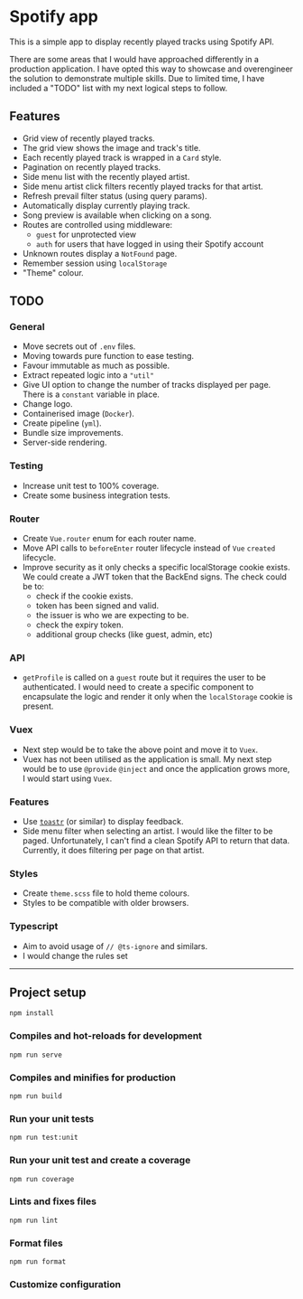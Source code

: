 # Spotify app


This is a simple app to display recently played tracks using Spotify API.

There are some areas that I would have approached differently in a production application. I have opted this way to showcase and overengineer the solution to demonstrate multiple skills. Due to limited time, I have included a "TODO" list with my next logical steps to follow.


## Features
- Grid view of recently played tracks.
- The grid view shows the image and track's title.
- Each recently played track is wrapped in a `Card` style.
- Pagination on recently played tracks.
- Side menu list with the recently played artist.
- Side menu artist click filters recently played tracks for that artist.
- Refresh prevail filter status (using query params).
- Automatically display currently playing track.
- Song preview is available when clicking on a song.
- Routes are controlled using middleware:
  - `guest` for unprotected view
  - `auth` for users that have logged in using their Spotify account
- Unknown routes display a `NotFound` page.
- Remember session using `localStorage`
- "Theme" colour.

## TODO
### General
- Move secrets out of `.env` files.
- Moving towards pure function to ease testing.
- Favour immutable as much as possible.
- Extract repeated logic into a `"util"`
- Give UI option to change the number of tracks displayed per page. There is a `constant` variable in place.
- Change logo.
- Containerised image (`Docker`).
- Create pipeline (`yml`).
- Bundle size improvements.
- Server-side rendering.

### Testing
- Increase unit test to 100% coverage.
- Create some business integration tests.

### Router
- Create `Vue.router` enum for each router name.
- Move API calls to `beforeEnter` router lifecycle instead of `Vue` `created` lifecycle.
- Improve security as it only checks a specific localStorage cookie exists. We could create a JWT token that the BackEnd signs. The check could be to:
  - check if the cookie exists.
  - token has been signed and valid.
  - the issuer is who we are expecting to be.
  - check the expiry token.
  - additional group checks (like guest, admin, etc)

### API
- `getProfile` is called on a `guest` route but it requires the user to be authenticated. I would need to create a specific component to encapsulate the logic and render it only when the `localStorage` cookie is present.

### Vuex
- Next step would be to take the above point and move it to `Vuex`.
- Vuex has not been utilised as the application is small. My next step would be to use `@provide` `@inject` and once the application grows more, I would start using `Vuex`.

### Features
- Use [`toastr`](https://www.npmjs.com/package/toastr) (or similar) to display feedback.
- Side menu filter when selecting an artist. I would like the filter to be paged. Unfortunately, I can't find a clean Spotify API to return that data. Currently, it does filtering per page on that artist.

### Styles
- Create `theme.scss` file to hold theme colours.
- Styles to be compatible with older browsers.

### Typescript
- Aim to avoid usage of `// @ts-ignore` and similars.
- I would change the rules set

---
## Project setup

```
npm install
```

### Compiles and hot-reloads for development

```
npm run serve
```

### Compiles and minifies for production

```
npm run build
```

### Run your unit tests

```
npm run test:unit
```

### Run your unit test and create a coverage

```
npm run coverage
```

### Lints and fixes files

```
npm run lint
```

### Format files

```
npm run format
```

### Customize configuration
